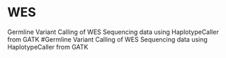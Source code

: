 # WES
Germline Variant Calling of WES Sequencing data using HaplotypeCaller from GATK
#Germline Variant Calling of WES Sequencing data using HaplotypeCaller from GATK
